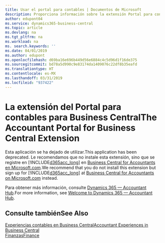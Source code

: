 ```yaml
---
title: Usar el portal para contables | Documentos de Microsoft
description: Proporciona información sobre la extensión Portal para contables.
author: edupont04
ms.service: dynamics365-business-central
ms.topic: article
ms.devlang: na
ms.tgt_pltfrm: na
ms.workload: na
ms. search.keywords: ''
ms.date: 04/01/2019
ms.author: edupont
ms.openlocfilehash: d69ba16e696b449d56e6884c4c5d96d1f16de375
ms.sourcegitcommit: bd78a5d990c9e83174da1409076c22df8b35eafd
ms.translationtype: HT
ms.contentlocale: es-MX
ms.lasthandoff: 03/31/2019
ms.locfileid: "937422"
---
```

# <a name="the-accountant-portal-for-business-central-extension"></a><span data-ttu-id="81658-103">La extensión del Portal para contables para Business Central</span><span class="sxs-lookup"><span data-stu-id="81658-103">The Accountant Portal for Business Central Extension</span></span>
<span data-ttu-id="81658-104">Esta aplicación se ha dejado de utilizar.</span><span class="sxs-lookup"><span data-stu-id="81658-104">This application has been deprecated.</span></span> <span data-ttu-id="81658-105">Le recomendamos que no instale esta extensión, sino que se registre en [!INCLUDE[d365acc_long](includes/d365acc_long_md.md)] en [Business Central for Accountants en Microsoft.com](https://www.microsoft.com/en-us/dynamics365/financial-insights-for-accountants).</span><span class="sxs-lookup"><span data-stu-id="81658-105">We recommend that you do not install this extension but sign up for [!INCLUDE[d365acc_long](includes/d365acc_long_md.md)] at [Business Central for Accountants on Microsoft.com](https://www.microsoft.com/en-us/dynamics365/financial-insights-for-accountants) instead.</span></span>

<span data-ttu-id="81658-106">Para obtener más información, consulte [Dynamics 365 — Accountant Hub](/dynamics365/accountants/index).</span><span class="sxs-lookup"><span data-stu-id="81658-106">For more information, see [Welcome to Dynamics 365 — Accountant Hub](/dynamics365/accountants/index).</span></span>  

## <a name="see-also"></a><span data-ttu-id="81658-107">Consulte también</span><span class="sxs-lookup"><span data-stu-id="81658-107">See Also</span></span>
[<span data-ttu-id="81658-108">Experiencias contables en Business Central</span><span class="sxs-lookup"><span data-stu-id="81658-108">Accountant Experiences in Business Central </span></span>](finance-accounting.md)  
[<span data-ttu-id="81658-109">Finanzas</span><span class="sxs-lookup"><span data-stu-id="81658-109">Finance</span></span>](finance.md)  
